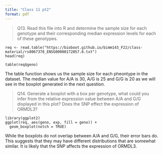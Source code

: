```yaml
---
title: "Class 11 pt2"
format: pdf
---
```


> Q13. Read this file into R and determine the sample size for each genotype and their corresponding median expression levels for each of these genotypes. 

```{r}
req <- read.table("https://bioboot.github.io/bimm143_F22/class-material/rs8067378_ENSG00000172057.6.txt")
head(req)

table(req$geno)
```

The table function shows us the sample size for each pheontype in the dataset. The median value for A/A is 30, A/G is 25 and G/G is 20 as we will see in the boxplot generated in the next question. 

> Q14. Generate a boxplot with a box per genotype, what could you infer from the relative expression value between A/A and G/G displayed in this plot? Does the SNP effect the expression of ORMDL3?

```{r}
library(ggplot2)
ggplot(req, aes(geno, exp, fill = geno)) +
  geom_boxplot(notch = TRUE)
```

While the boxplots do not overlap between A/A and G/G, their error bars do. This suggests that they may have different distributions that are somewhat similar. It is likely that the SNP affects the expression of ORMDL3.
